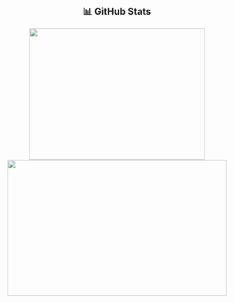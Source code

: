 <h2 align="center">📊 GitHub Stats</h2>

<p align="center">
  <a href="https://github.com/mykhaylo-zhovkevych">
    <img src="https://github-readme-stats.vercel.app/api/top-langs/?username=mykhaylo-zhovkevych&layout=compact&theme=dracula&hide_border=true" style="height: 300px; width: 400px;" />
  </a>
  <a href="https://github.com/mykhaylo-zhovkevych">
    <img src="https://github-readme-stats.vercel.app/api?username=mykhaylo-zhovkevych&theme=dracula&show_icons=true&hide_border=true" style="height: 310px; width: 500px;" />
  </a>
</p>
